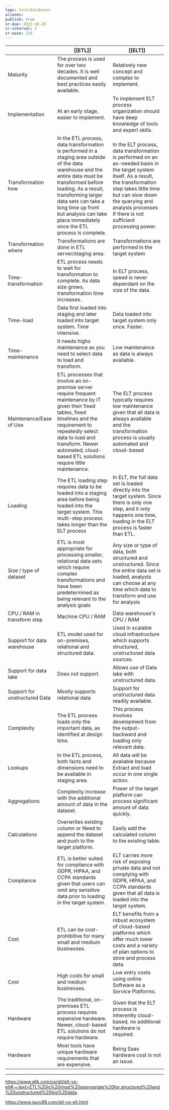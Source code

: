```yaml
---
tags: tech/databases
aliases:
publish: true
sr-due: 2022-10-20
sr-interval: 2
sr-ease: 210
---
```



|                               | [[ETL]]                                                                                                                                                                                                                                                                                                         | [[ELT]]                                                                                                                                                                                                                                                               |
| ----------------------------- | --------------------------------------------------------------------------------------------------------------------------------------------------------------------------------------------------------------------------------------------------------------------------------------------------------------- | ----------------------------------------------------------------------------------------------------------------------------------------------------------------------------------------------------------------------------------------------------------------- |
| Maturity                      | The process is used for over two decades. It is well documented and best practices easily available.                                                                                                                                                                                                            | Relatively new concept and complex to implement.                                                                                                                                                                                                                  |
| Implementation                | At an early stage, easier to implement.                                                                                                                                                                                                                                                                         | To implement ELT process organization should have deep knowledge of tools and expert skills.                                                                                                                                                                      |
| Transformation how            | In the ETL process, data transformation is performed in a staging area outside of the data warehouse and the entire data must be transformed before loading. As a result, transforming larger data sets can take a long time up front but analysis can take place immediately once the ETL process is complete. | In the ELT process, data transformation is performed on an as-needed basis in the target system itself. As a result, the transformation step takes little time but can slow down the querying and analysis processes if there is not sufficient processing power. |
| Transformation where          | Transformations are done in ETL server/staging area.                                                                                                                                                                                                                                                            | Transformations are performed in the target system                                                                                                                                                                                                                |
| Time-transformation           | ETL process needs to wait for transformation to complete. As data size grows, transformation time increases.                                                                                                                                                                                                    | In ELT process, speed is never dependant on the size of the data.                                                                                                                                                                                                 |
| Time-load                     | Data first loaded into staging and later loaded into target system. Time intensive.                                                                                                                                                                                                                             | Data loaded into target system only once. Faster.                                                                                                                                                                                                                 |
| Time-maintenance              | It needs highs maintenance as you need to select data to load and transform.                                                                                                                                                                                                                                    | Low maintenance as data is always available.                                                                                                                                                                                                                      |
| Maintenance/Ease of Use       | ETL processes that involve an on-premise server require frequent maintenance by IT given their fixed tables, fixed timelines and the requirement to repeatedly select data to load and transform. Newer automated, cloud-based ETL solutions require little maintenance.                                        | The ELT process typically requires low maintenance given that all data is always available and the transformation process is usually automated and cloud-based                                                                                                    |
| Loading                       | The ETL loading step requires data to be loaded into a staging area before being loaded into the target system. This multi-step process takes longer than the ELT process                                                                                                                                       | In ELT, the full data set is loaded directly into the target system. Since there is only one step, and it only happens one time, loading in the ELT process is faster than ETL.                                                                                   |
| Size / type of dataset        | ETL is most appropriate for processing smaller, relational data sets which require complex transformations and have been predetermined as being relevant to the analysis goals                                                                                                                                  | Any size or type of data, both structured and unstructured. Since the entire data set is loaded, analysts can choose at any time which data to transform and use for analysis                                                                                     |
| CPU / RAM in transform step   | Machine CPU / RAM                                                                                                                                                                                                                                                                                               | Data warehouse's CPU / RAM                                                                                                                                                                                                                                        |
| Support for data warehouse    | ETL model used for on-premises, relational and structured data.                                                                                                                                                                                                                                                 | Used in scalable cloud infrastructure which supports structured, unstructured data sources.                                                                                                                                                                       |
| Support for data lake         | Does not support.                                                                                                                                                                                                                                                                                               | Allows use of Data lake with unstructured data.                                                                                                                                                                                                                   |
| Support for unstructured Data | Mostly supports relational data                                                                                                                                                                                                                                                                                 | Support for unstructured data readily available.                                                                                                                                                                                                                  |
| Complexity                    | The ETL process loads only the important data, as identified at design time.                                                                                                                                                                                                                                    | This process involves development from the output-backward and loading only relevant data.                                                                                                                                                                        |
| Lookups                       | In the ETL process, both facts and dimensions need to be available in staging area.                                                                                                                                                                                                                             | All data will be available because Extract and load occur in one single action.                                                                                                                                                                                   |
| Aggregations                  | Complexity increase with the additional amount of data in the dataset.                                                                                                                                                                                                                                          | Power of the target platform can process significant amount of data quickly.                                                                                                                                                                                      |
| Calculations                  | Overwrites existing column or Need to append the dataset and push to the target platform.                                                                                                                                                                                                                       | Easily add the calculated column to the existing table.                                                                                                                                                                                                           |
| Compliance                    | ETL is better suited for compliance with GDPR, HIPAA, and CCPA standards given that users can omit any sensitive data prior to loading in the target system.                                                                                                                                                    | ELT carries more risk of exposing private data and not complying with GDPR, HIPAA, and CCPA standards given that all data is loaded into the target system.                                                                                                       |
| Cost                          | ETL can be cost-prohibitive for many small and medium businesses.                                                                                                                                                                                                                                               | ELT benefits from a robust ecosystem of cloud-based platforms which offer much lower costs and a variety of plan options to store and process data.                                                                                                               |
| Cost                          | High costs for small and medium businesses.                                                                                                                                                                                                                                                                     | Low entry costs using online Software as a Service Platforms.                                                                                                                                                                                                     |
| Hardware                      | The traditional, on-premises ETL process requires expensive hardware. Newer, cloud-based ETL solutions do not require hardware.                                                                                                                                                                                 | Given that the ELT process is inherently cloud-based, no additional hardware is required.                                                                                                                                                                         |
| Hardware                      | Most tools have unique hardware requirements that are expensive.                                                                                                                                                                                                                                                | Being Saas hardware cost is not an issue.                                                                                                                                                                                                                         |

****
https://www.qlik.com/us/etl/etl-vs-elt#:~:text=ETL%20is%20most%20appropriate%20for,structured%20and%20unstructured%20big%20data.

https://www.guru99.com/etl-vs-elt.html